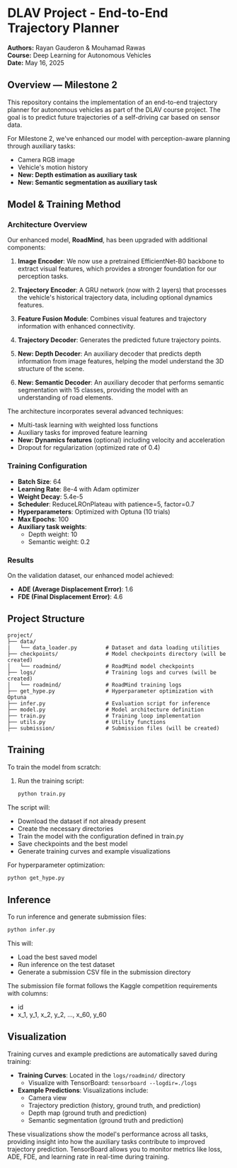 # DLAV Project - End-to-End Trajectory Planner

**Authors:** Rayan Gauderon & Mouhamad Rawas  
**Course:** Deep Learning for Autonomous Vehicles   
**Date:** May 16, 2025

## Overview — Milestone 2

This repository contains the implementation of an end-to-end trajectory planner for autonomous vehicles as part of the DLAV course project. The goal is to predict future trajectories of a self-driving car based on sensor data.

For Milestone 2, we've enhanced our model with perception-aware planning through auxiliary tasks:
- Camera RGB image
- Vehicle's motion history
- **New: Depth estimation as auxiliary task**
- **New: Semantic segmentation as auxiliary task**

## Model & Training Method

### Architecture Overview

Our enhanced model, **RoadMind**, has been upgraded with additional components:

1. **Image Encoder**: We now use a pretrained EfficientNet-B0 backbone to extract visual features, which provides a stronger foundation for our perception tasks.

2. **Trajectory Encoder**: A GRU network (now with 2 layers) that processes the vehicle's historical trajectory data, including optional dynamics features.

3. **Feature Fusion Module**: Combines visual features and trajectory information with enhanced connectivity.

4. **Trajectory Decoder**: Generates the predicted future trajectory points.

5. **New: Depth Decoder**: An auxiliary decoder that predicts depth information from image features, helping the model understand the 3D structure of the scene.

6. **New: Semantic Decoder**: An auxiliary decoder that performs semantic segmentation with 15 classes, providing the model with an understanding of road elements.

The architecture incorporates several advanced techniques:
- Multi-task learning with weighted loss functions
- Auxiliary tasks for improved feature learning
- **New: Dynamics features** (optional) including velocity and acceleration
- Dropout for regularization (optimized rate of 0.4)

### Training Configuration

- **Batch Size**: 64
- **Learning Rate**: 8e-4 with Adam optimizer
- **Weight Decay**: 5.4e-5
- **Scheduler**: ReduceLROnPlateau with patience=5, factor=0.7
- **Hyperparameters**: Optimized with Optuna (10 trials)
- **Max Epochs**: 100
- **Auxiliary task weights**:
  - Depth weight: 10
  - Semantic weight: 0.2

### Results

On the validation dataset, our enhanced model achieved:
- **ADE (Average Displacement Error)**: 1.6
- **FDE (Final Displacement Error)**: 4.6

## Project Structure

```
project/
├── data/
|   └── data_loader.py         # Dataset and data loading utilities         
├── checkpoints/               # Model checkpoints directory (will be created)
│   └── roadmind/              # RoadMind model checkpoints
├── logs/                      # Training logs and curves (will be created)
│   └── roadmind/              # RoadMind training logs
├── get_hype.py                # Hyperparameter optimization with Optuna
├── infer.py                   # Evaluation script for inference
├── model.py                   # Model architecture definition
├── train.py                   # Training loop implementation
├── utils.py                   # Utility functions
├── submission/                # Submission files (will be created)
```

## Training

To train the model from scratch:

1. Run the training script:
   ```bash
   python train.py
   ```

The script will:
- Download the dataset if not already present
- Create the necessary directories
- Train the model with the configuration defined in train.py
- Save checkpoints and the best model
- Generate training curves and example visualizations

For hyperparameter optimization:
```bash
python get_hype.py
```

## Inference

To run inference and generate submission files:

```bash
python infer.py
```

This will:
- Load the best saved model
- Run inference on the test dataset
- Generate a submission CSV file in the submission directory

The submission file format follows the Kaggle competition requirements with columns:
- id
- x_1, y_1, x_2, y_2, ..., x_60, y_60

## Visualization

Training curves and example predictions are automatically saved during training:

- **Training Curves**: Located in the `logs/roadmind/` directory
  - Visualize with TensorBoard: `tensorboard --logdir=./logs`
- **Example Predictions**: Visualizations include:
  - Camera view
  - Trajectory prediction (history, ground truth, and prediction)
  - Depth map (ground truth and prediction)
  - Semantic segmentation (ground truth and prediction)

These visualizations show the model's performance across all tasks, providing insight into how the auxiliary tasks contribute to improved trajectory prediction. TensorBoard allows you to monitor metrics like loss, ADE, FDE, and learning rate in real-time during training.
